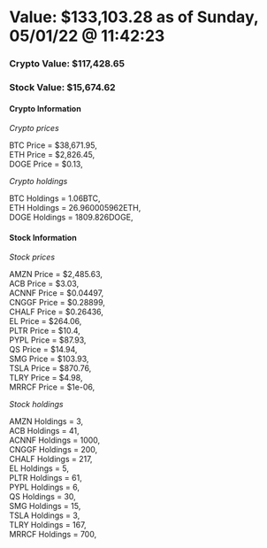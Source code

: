 # Value: $133,103.28 as of Sunday, 05/01/22 @ 11:42:23 

### Crypto Value: $117,428.65

### Stock Value: $15,674.62

#### Crypto Information 
*Crypto prices* 

BTC Price = $38,671.95,  
ETH Price = $2,826.45,  
DOGE Price = $0.13,  


*Crypto holdings* 

BTC Holdings = 1.06BTC,  
ETH Holdings = 26.960005962ETH,  
DOGE Holdings = 1809.826DOGE,  


#### Stock Information 

*Stock prices* 

AMZN Price = $2,485.63,  
ACB Price = $3.03,  
ACNNF Price = $0.04497,  
CNGGF Price = $0.28899,  
CHALF Price = $0.26436,  
EL Price = $264.06,  
PLTR Price = $10.4,  
PYPL Price = $87.93,  
QS Price = $14.94,  
SMG Price = $103.93,  
TSLA Price = $870.76,  
TLRY Price = $4.98,  
MRRCF Price = $1e-06,  


*Stock holdings* 

AMZN Holdings = 3,  
ACB Holdings = 41,  
ACNNF Holdings = 1000,  
CNGGF Holdings = 200,  
CHALF Holdings = 217,  
EL Holdings = 5,  
PLTR Holdings = 61,  
PYPL Holdings = 6,  
QS Holdings = 30,  
SMG Holdings = 15,  
TSLA Holdings = 3,  
TLRY Holdings = 167,  
MRRCF Holdings = 700,  


